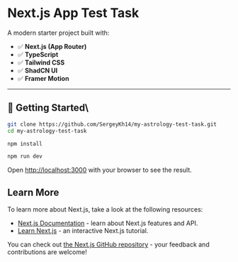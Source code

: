 # Next.js App Test Task

A modern starter project built with:

- ✅ **Next.js (App Router)**
- ✅ **TypeScript**
- ✅ **Tailwind CSS**
- ✅ **ShadCN UI**
- ✅ **Framer Motion**

---

## 🚀 Getting Started\

```bash
git clone https://github.com/SergeyKh14/my-astrology-test-task.git
cd my-astrology-test-task
```

```bash
npm install
```

```bash
npm run dev
```

Open [http://localhost:3000](http://localhost:3000) with your browser to see the result.

## Learn More

To learn more about Next.js, take a look at the following resources:

- [Next.js Documentation](https://nextjs.org/docs) - learn about Next.js features and API.
- [Learn Next.js](https://nextjs.org/learn) - an interactive Next.js tutorial.

You can check out [the Next.js GitHub repository](https://github.com/vercel/next.js) - your feedback and contributions are welcome!

